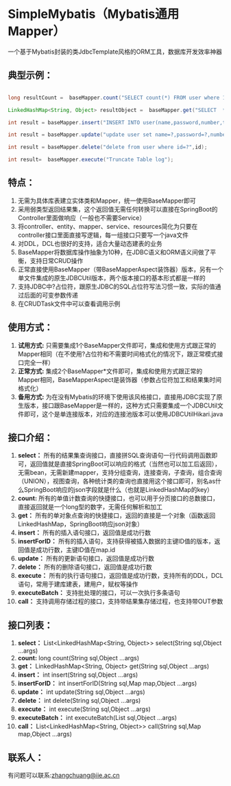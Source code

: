 # SimpleMybatis（Mybatis通用Mapper）
一个基于Mybatis封装的类JdbcTemplate风格的ORM工具，数据库开发效率神器

## 典型示例：
```Java List<LinkedHashMap<String, Object>> resultList =  baseMapper.select("SELECT * FROM user where 1=1 and name=? and password=? and number=?  ORDER BY ? asc LIMIT 1. 2,2",name,password,number,"time");

long resultCount =  baseMapper.count("SELECT count(*) FROM user where 1=1 and name=? and password=? and number=?",name,password,number);

LinkedHashMap<String, Object> resultObject =  baseMapper.get("SELECT  * FROM user where  id=?",id1);

int result = baseMapper.insert("INSERT INTO user(name,password,number,time) VALUES(?,?,?,?)",name,password,number,currentDateString);

int result = baseMapper.update("update user set name=?,password=?,number=? where id=?",name,password,number,id1);

int result = baseMapper.delete("delete from user where id=?",id);

int result=  baseMapper.execute("Truncate Table log");
```

## 特点：
1. 无需为具体库表建立实体类和Mapper，统一使用BaseMapper即可
2. 采用弱类型返回结果集，这个返回值无需任何转换可以直接在SpringBoot的Controller里面做响应（一般也不需要Service）
3. 将controller、entity、mapper、service、resources简化为只要在controller接口里面直接写逻辑，每一组接口只要写一个java文件
4. 对DDL，DCL也很好的支持，适合大量动态建表的业务
5. BaseMapper将数据库操作抽象为10种，在JDBC语义和ORM语义间做了平衡，支持日常CRUD操作
6. 正常直接使用BaseMapper（带BaseMapperAspect装饰器）版本，另有一个单文件集成的原生JDBCUtil版本，两个版本接口的基本形式都是一样的
7. 支持JDBC中?占位符，跟原生JDBC的SQL占位符写法习惯一致，实际的值通过后面的可变参数传递
8. 在CRUDTask文件中可以查看调用示例

## 使用方式：
1. **试用方式:** 只需要集成1个BaseMapper文件即可，集成和使用方式跟正常的Mapper相同（在不使用?占位符和不需要时间格式化的情况下，跟正常模式接口完全一样）
2. **正常方式:** 集成2个BaseMapper\*文件即可，集成和使用方式跟正常的Mapper相同，BaseMapperAspect是装饰器（参数占位符加工和结果集时间格式化）
3. **备用方式:** 为在没有Mybatis的环境下使用该风格接口，直接用JDBC实现了原生版本，接口跟BaseMapper是一样的，这种方式只需要集成一个JDBCUtil文件即可，这个是单连接版本，对应的连接池版本可以使用JDBCUtilHikari.java

## 接口介绍：
1. **select：** 所有的结果集查询接口，直接拼SQL查询语句一行代码调用函数即可，返回值就是直接SpringBoot可以响应的格式（当然也可以加工后返回），无需bean，无需新建mapper，支持分组查询，连接查询，子查询，组合查询（UNION），视图查询，各种统计类的查询也直接用这个接口即可，别名as什么SpringBoot响应的json字段就是什么（也就是LinkedHashMap的key）
2. **count:** 所有的单值计数查询的快捷接口，也可以用于分页接口的总数接口，直接返回就是一个long型的数字，无需任何解析和加工
3. **get：** 所有的单对象点查询的快捷接口，返回的直接是一个对象（函数返回LinkedHashMap，SpringBoot响应json对象）
4. **insert：** 所有的插入语句接口，返回值是成功行数
5. **insertForID：** 所有的插入语句，支持获得被插入数据的主键ID值的版本，返回值是成功行数，主键ID值在map.id
6. **update：** 所有的更新语句接口，返回值是成功行数
7. **delete：** 所有的删除语句接口，返回值是成功行数
8. **execute：** 所有的执行语句接口，返回值是成功行数，支持所有的DDL，DCL语句，常用于建库建表，建用户，赋权等操作
9. **executeBatch：** 支持批处理的接口，可以一次执行多条语句
10. **call：** 支持调用存储过程的接口，支持带结果集存储过程，也支持带OUT参数

## 接口列表：
1. **select：** List<LinkedHashMap<String, Object>> select(String sql,Object ...args)
2. **count:** long count(String sql,Object ...args)
3. **get：** LinkedHashMap<String, Object> get(String sql,Object ...args)
4. **insert：** int insert(String sql,Object ...args)
5. **insertForID：** int insertForID(String sql,Map map,Object ...args)
6. **update：** int update(String sql,Object ...args)
7. **delete：** int delete(String sql,Object ...args)
8. **execute：** int execute(String sql,Object ...args)
9. **executeBatch：** int executeBatch(List<String> sql,Object ...args)
10. **call：** List<LinkedHashMap<String, Object>> call(String sql,Map map,Object ...args)

## 联系人：
有问题可以联系:zhangchuang@iie.ac.cn
